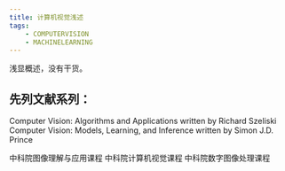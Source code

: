 ```yaml
---
title: 计算机视觉浅述
tags:
	- COMPUTERVISION
	- MACHINELEARNING
---
```

浅显概述，没有干货。
<!--more-->





## 先列文献系列：

Computer Vision: Algorithms and Applications  written by Richard Szeliski
Computer Vision: Models, Learning, and Inference  written by Simon J.D. Prince
	
中科院图像理解与应用课程
中科院计算机视觉课程
中科院数字图像处理课程
